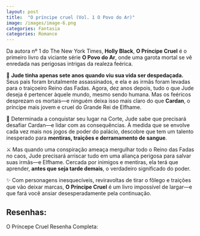 ```yaml
---
layout: post
title:  "O príncipe cruel (Vol. 1 O Povo do Ar)"
image: /images/image-6.png
categories: Fantasia
categories: Romance
---
```


Da autora nº 1 do The New York Times, <strong>Holly Black</strong>, <strong>O Príncipe Cruel</strong> é o primeiro livro da viciante série <strong>O Povo do Ar</strong>, onde uma garota mortal se vê enredada nas perigosas intrigas da realeza feérica.

🔪 <strong>Jude tinha apenas sete anos quando viu sua vida ser despedaçada.</strong> Seus pais foram brutalmente assassinados, e ela e as irmãs foram levadas para o traiçoeiro Reino das Fadas. Agora, dez anos depois, tudo o que Jude deseja é pertencer àquele mundo, mesmo sendo humana. Mas os feéricos desprezam os mortais—e ninguém deixa isso mais claro do que <strong>Cardan</strong>, o príncipe mais jovem e cruel do Grande Rei de Elfhame.

👑 Determinada a conquistar seu lugar na Corte, Jude sabe que precisará desafiar Cardan—e lidar com as consequências. À medida que se envolve cada vez mais nos jogos de poder do palácio, descobre que tem um talento inesperado para <strong>mentiras, traições e derramamento de sangue</strong>.

⚔️ Mas quando uma conspiração ameaça mergulhar todo o Reino das Fadas no caos, Jude precisará arriscar tudo em uma aliança perigosa para salvar suas irmãs—e Elfhame. Cercada por inimigos e mentiras, ela terá que aprender, <strong>antes que seja tarde demais</strong>, o verdadeiro significado do poder.

✨ Com personagens inesquecíveis, reviravoltas de tirar o fôlego e traições que vão deixar marcas, <strong>O Príncipe Cruel</strong> é um livro impossível de largar—e que fará você ansiar desesperadamente pela continuação.


## Resenhas:

O Príncepe Cruel Resenha Completa: 